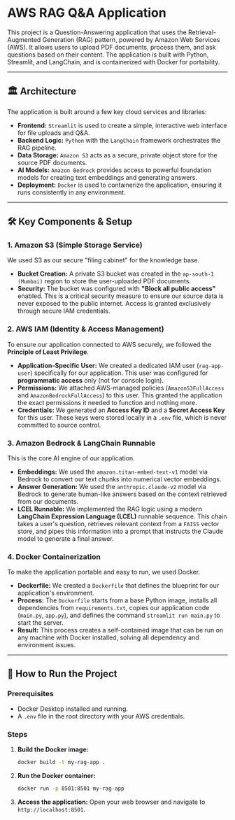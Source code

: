 # AWS RAG Q&A Application

This project is a Question-Answering application that uses the Retrieval-Augmented Generation (RAG) pattern, powered by Amazon Web Services (AWS). It allows users to upload PDF documents, process them, and ask questions based on their content. The application is built with Python, Streamlit, and LangChain, and is containerized with Docker for portability.

---

## 🏛️ Architecture

The application is built around a few key cloud services and libraries:

* **Frontend:** `Streamlit` is used to create a simple, interactive web interface for file uploads and Q&A.
* **Backend Logic:** `Python` with the `LangChain` framework orchestrates the RAG pipeline.
* **Data Storage:** `Amazon S3` acts as a secure, private object store for the source PDF documents.
* **AI Models:** `Amazon Bedrock` provides access to powerful foundation models for creating text embeddings and generating answers.
* **Deployment:** `Docker` is used to containerize the application, ensuring it runs consistently in any environment.

---

## 🛠️ Key Components & Setup

### 1. Amazon S3 (Simple Storage Service)

We used S3 as our secure "filing cabinet" for the knowledge base.

* **Bucket Creation:** A private S3 bucket was created in the `ap-south-1 (Mumbai)` region to store the user-uploaded PDF documents.
* **Security:** The bucket was configured with **"Block all public access"** enabled. This is a critical security measure to ensure our source data is never exposed to the public internet. Access is granted exclusively through secure IAM credentials.

### 2. AWS IAM (Identity & Access Management)

To ensure our application connected to AWS securely, we followed the **Principle of Least Privilege**.

* **Application-Specific User:** We created a dedicated IAM user (`rag-app-user`) specifically for our application. This user was configured for **programmatic access** only (not for console login).
* **Permissions:** We attached AWS-managed policies (`AmazonS3FullAccess` and `AmazonBedrockFullAccess`) to this user. This granted the application the exact permissions it needed to function and nothing more.
* **Credentials:** We generated an **Access Key ID** and a **Secret Access Key** for this user. These keys were stored locally in a `.env` file, which is never committed to source control.

### 3. Amazon Bedrock & LangChain Runnable

This is the core AI engine of our application.

* **Embeddings:** We used the `amazon.titan-embed-text-v1` model via Bedrock to convert our text chunks into numerical vector embeddings.
* **Answer Generation:** We used the `anthropic.claude-v2` model via Bedrock to generate human-like answers based on the context retrieved from our documents.
* **LCEL Runnable:** We implemented the RAG logic using a modern **LangChain Expression Language (LCEL)** runnable sequence. This chain takes a user's question, retrieves relevant context from a `FAISS` vector store, and pipes this information into a prompt that instructs the Claude model to generate a final answer.

### 4. Docker Containerization

To make the application portable and easy to run, we used Docker.

* **Dockerfile:** We created a `Dockerfile` that defines the blueprint for our application's environment.
* **Process:** The `Dockerfile` starts from a base Python image, installs all dependencies from `requirements.txt`, copies our application code (`main.py`, `app.py`), and defines the command `streamlit run main.py` to start the server.
* **Result:** This process creates a self-contained image that can be run on any machine with Docker installed, solving all dependency and environment issues.

---

## 🚀 How to Run the Project

### Prerequisites
* Docker Desktop installed and running.
* A `.env` file in the root directory with your AWS credentials.

### Steps
1.  **Build the Docker image:**
    ```bash
    docker build -t my-rag-app .
    ```

2.  **Run the Docker container:**
    ```bash
    docker run -p 8501:8501 my-rag-app
    ```

3.  **Access the application:**
    Open your web browser and navigate to `http://localhost:8501`.

